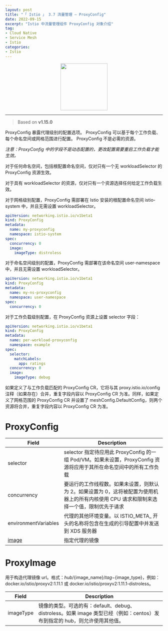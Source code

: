 ```yaml
---
layout: post
title: "「 Istio 」 3.7 流量管理 — ProxyConfig"
date: 2022-09-15
excerpt: "Istio 中流量管理组件 ProxyConfig 对象介绍"
tag:
- Cloud Native
- Service Mesh
- Istio
categories:
- Istio
---
```


<div align=center><img width="150" style="border: 0px" src="https://raw.githubusercontent.com/shenxianghong/shenxianghong.github.io/main/docs/_posts/assert/img/istio/logo.png"></div>

------

> Based on **v1.15.0**

ProxyConfig 暴露代理级别的配置选项。 ProxyConfig 可以基于每个工作负载、每个命名空间或网格范围进行配置。 ProxyConfig 不是必需的资源。

*注意：ProxyConfig 中的字段不是动态配置的，更改配置需要重启工作负载才能生效。*

对于任何命名空间，包括根配置命名空间，仅对只有一个无 workloadSelector 的 ProxyConfig 资源生效。

对于具有 workloadSelector 的资源，仅对只有一个资源选择任何给定工作负载生效。

对于网格级别配置，ProxyConfig 需部署在 Istio 安装的根配置命名空间 istio-system 中，并且无需设置 workloadSelector。

```yaml
apiVersion: networking.istio.io/v1beta1
kind: ProxyConfig
metadata:
  name: my-proxyconfig
  namespace: istio-system
spec:
  concurrency: 0
  image:
    imageType: distroless
```

对于命名空间级别的配置，ProxyConfig 需部署在该命名空间 user-namespace 中，并且无需设置 workloadSelector。

```yaml
apiVersion: networking.istio.io/v1beta1
kind: ProxyConfig
metadata:
  name: my-ns-proxyconfig
  namespace: user-namespace
spec:
  concurrency: 0
```

对于工作负载级别配置，在 ProxyConfig 资源上设置 selector 字段：

```yaml
apiVersion: networking.istio.io/v1beta1
kind: ProxyConfig
metadata:
  name: per-workload-proxyconfig
  namespace: example
spec:
  selector:
    matchLabels:
      app: ratings
  concurrency: 0
  image:
    imageType: debug
```

如果定义了与工作负载匹配的 ProxyConfig CR，它将与其 proxy.istio.io/config 注释（如果存在）合并，重复字段内容以 ProxyConfig CR 为准。同样，如果定义了网格范围的 ProxyConfig CR 并设置了 meshConfig.DefaultConfig，则两个资源将合并，重复字段内容以 ProxyConfig CR 为准。

# ProxyConfig

| Field                | Description                                                  |
| -------------------- | ------------------------------------------------------------ |
| selector             | selector 指定待应用此 ProxyConfig 的一组 Pod/VM。如果未设置，ProxyConfig 资源将应用于其所在命名空间中的所有工作负载 |
| concurrency          | 要运行的工作线程数。如果未设置，则默认为 2。如果设置为 0，这将被配置为使用机器上的所有内核使用 CPU 请求和限制来选择一个值，限制优先于请求 |
| environmentVariables | 代理的其他环境变量。以 ISTIO_META_ 开头的名称将包含在生成的引导配置中并发送到 XDS 服务器 |
| [image](#ProxyImage) | 指定代理的镜像                                               |

# <a name="ProxyImage">ProxyImage</a>

用于构造代理镜像 url。格式：${hub}/${image_name}/${tag}-${image_type}，例如：docker.io/istio/proxyv2:1.11.1 或 docker.io/istio/proxyv2:1.11.1-distroless。

| Field     | Description                                                  |
| --------- | ------------------------------------------------------------ |
| imageType | 镜像的类型。可选的有：default、debug、distroless。如果 image 类型已经（例如：centos）发布到指定的 hub，则允许使用其他值。 |

